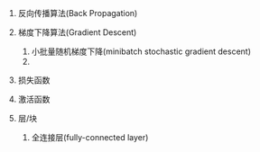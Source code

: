 1. 反向传播算法(Back Propagation) 
2. 梯度下降算法(Gradient Descent)
   1. 小批量随机梯度下降(minibatch stochastic gradient descent)
   2. 
       
3. 损失函数
4. 激活函数
5. 层/块
   1. 全连接层(fully-connected layer)